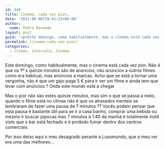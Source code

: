 ```yaml
---
id: 449
title: Cinema, cada vez pior…
date: '2012-09-06T19:43:23+00:00'
author: 
  name: Pedro Resende
layout: post
guid: '<p>Este domingo, como habitualmente, mas o cinema está cada vez pior. Não é que os 1º´s quinze minutos são de anúncios, não anúncios a outros filmes como era habitual, mas anúncios a marcas. Acho que se está a tornar uma vergonha, não é que um gajo paga 5'
permalink: /cinema-cada-vez-pior/
categories:
  - clímax, intervalo, Cinema
---
```

Este domingo, como habitualmente, mas o cinema está cada vez pior. Não é que os 1º´s quinze minutos são de anúncios, não anúncios a outros filmes como era habitual, mas anúncios a marcas. Acho que se está a tornar uma vergonha, não é que um gajo paga 5 € para ir ver um filme e ainda tem que levar com anúncios ? Onde este mundo está a chegar

Mas o pior não são estes quinze minutos, mas sim o que se passa a meio, quando o filme está no clímax não é que os atrasados mentais se lembraram de fazer uma pausa de 7 minutos ?? Vocês podem pensar que esta pausa é bastante útil para se ir a casa banho, comprar uma bebida ou mesmo ir buscar pipocas mas 7 minutos à 1:40 da manhã é totalmente inútil visto que o bar está fechado e é proibido fumar dentro dos centros comerciais.

Por isso deixo aqui o meu desagrado perante a Lusomundo, que a meu ver era uma das melhores…